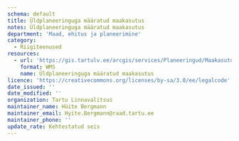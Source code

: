```yaml
---
schema: default
title: Üldplaneeringuga määratud maakasutus
notes: Üldplaneeringuga määratud maakasutus
department: 'Maad, ehitus ja planeerimine'
category:
  - Riigiteenused
resources:
  - url: 'https://gis.tartulv.ee/arcgis/services/Planeeringud/Maakasutus_WMS/MapServer/WMSServer'
    format: WMS
    name: Üldplaneeringuga määratud maakasutus
licence: 'https://creativecommons.org/licenses/by-sa/3.0/ee/legalcode'
date_issued: ''
date_modified: ''
organization: Tartu Linnavalitsus
maintainer_name: Hüite Bergmann
maintainer_email: Hyite.Bergmann@raad.tartu.ee
maintainer_phone: ''
update_rate: Kehtestatud seis
---
```


